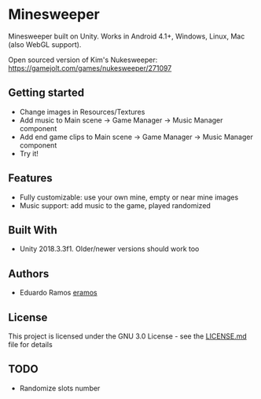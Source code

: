 # Minesweeper
Minesweeper built on Unity. Works in Android 4.1+, Windows, Linux, Mac (also WebGL support). 

Open sourced version of Kim's Nukesweeper: https://gamejolt.com/games/nukesweeper/271097

## Getting started
- Change images in Resources/Textures
- Add music to Main scene -> Game Manager -> Music Manager component
- Add end game clips to Main scene -> Game Manager -> Music Manager component
- Try it!

## Features
- Fully customizable: use your own mine, empty or near mine images
- Music support: add music to the game, played randomized

## Built With
- Unity 2018.3.3f1. Older/newer versions should work too

## Authors
- Eduardo Ramos [eramos](https://github.com/eramos)

## License
This project is licensed under the GNU 3.0 License - see the [LICENSE.md](LICENSE.md) file for details

## TODO
- Randomize slots number